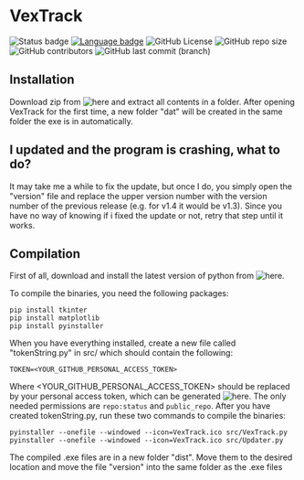 # VexTrack

![Status badge](https://img.shields.io/badge/Status-Stable-green?style=for-the-badge "Development Status") [![Language badge](https://img.shields.io/badge/Language-Python_3.8.2-inactive?logo=python&logoColor=ffffff&style=for-the-badge)](https://python.org "Language") 
![GitHub License](https://img.shields.io/github/license/BitTim/ValorantXPCalc?logo=github&style=for-the-badge "License")
![GitHub repo size](https://img.shields.io/github/repo-size/BitTim/ValorantXPCalc?logo=github&style=for-the-badge) ![GitHub contributors](https://img.shields.io/github/contributors/BitTim/ValorantXPCalc?logo=github&style=for-the-badge "Contributors") ![GitHub last commit (branch)](https://img.shields.io/github/last-commit/BitTim/ValorantXPCalc?logo=github&style=for-the-badge "Last commit")

## Installation
Download zip from ![here](https://github.com/BitTim/VexTrack/releases) and extract all contents in a folder. After opening VexTrack for the first time, a new folder "dat" will be created in the same folder the exe is in automatically.

## I updated and the program is crashing, what to do?
It may take me a while to fix the update, but once I do, you simply open the "version" file and replace the upper version number with the version number of the previous release (e.g. for v1.4 it would be v1.3). Since you have no way of knowing if i fixed the update or not, retry that step until it works.

## Compilation
First of all, download and install the latest version of python from ![here](https://python.org).

To compile the binaries, you need the following packages:

    pip install tkinter
    pip install matplotlib
    pip install pyinstaller

When you have everything installed, create a new file called "tokenString.py" in src/ which should contain the following:

    TOKEN=<YOUR_GITHUB_PERSONAL_ACCESS_TOKEN>

Where <YOUR_GITHUB_PERSONAL_ACCESS_TOKEN> should be replaced by your personal access token, which can be generated ![here](https://github.com/settings/tokens). The only needed permissions are `repo:status` and `public_repo`.
After you have created tokenString.py, run these two commands to compile the binaries:

    pyinstaller --onefile --windowed --icon=VexTrack.ico src/VexTrack.py
    pyinstaller --onefile --windowed --icon=VexTrack.ico src/Updater.py

The compiled .exe files are in a new folder "dist". Move them to the desired location and move the file "version" into the same folder as the .exe files
